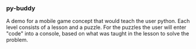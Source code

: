 ### py-buddy
A demo for a mobile game concept that would teach the user python. Each level consists of a lesson and a puzzle. For the puzzles the user will enter "code" into a console, based on what was taught in the lesson to solve the problem.

